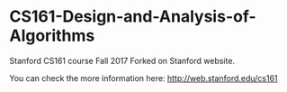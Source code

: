 # CS161-Design-and-Analysis-of-Algorithms
Stanford CS161 course Fall 2017
Forked on Stanford website.
  
You can check the more information here: http://web.stanford.edu/cs161
